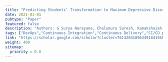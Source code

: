 ```yaml
---
title: "Predicting Students’ Transformation to Maximum Depressive Disorder and Level of Suicidal Tendency"
date: 2021-01-01
pubtype: "Paper"
featured: false
description: "Authors: G Surya Narayana, Chalumuru Suresh, Kamakshaiah Kolli"
tags: ["DevOps","Continuous Integration","Continuous Delivery","CI/CD pipelines","agile","Culture"]
link: "https://scholar.google.com/scholar?cluster=7613284189634918419&hl=en&oi=scholarr"
weight: 400
sitemap:
  priority : 0.8
---
```



